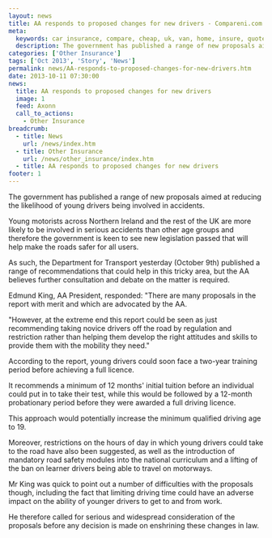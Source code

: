 ```yaml
---
layout: news
title: AA responds to proposed changes for new drivers - Compareni.com
meta:
  keywords: car insurance, compare, cheap, uk, van, home, insure, quotes, online, comparison, bike, loans, life
  description: The government has published a range of new proposals aimed at reducing the likelihood of young drivers being involved in accidents
categories: ['Other Insurance']
tags: ['Oct 2013', 'Story', 'News']
permalink: news/AA-responds-to-proposed-changes-for-new-drivers.htm
date: 2013-10-11 07:30:00
news:
  title: AA responds to proposed changes for new drivers
  image: 1
  feed: Axonn
  call_to_actions:
    - Other Insurance
breadcrumb:
  - title: News
    url: /news/index.htm
  - title: Other Insurance
    url: /news/other_insurance/index.htm
  - title: AA responds to proposed changes for new drivers
footer: 1
---
```


The government has published a range of new proposals aimed at reducing the likelihood of young drivers being involved in accidents.

Young motorists across Northern Ireland and the rest of the UK are more likely to be involved in serious accidents than other age groups and therefore the government is keen to see new legislation passed that will help make the roads safer for all users.

As such, the Department for Transport yesterday (October 9th) published a range of recommendations that could help in this tricky area, but the AA believes further consultation and debate on the matter is required.

Edmund King, AA President, responded: &quot;There are many proposals in the report with merit and which are advocated by the AA.&nbsp;

&quot;However, at the extreme end this report could be seen as just recommending taking novice drivers off the road by regulation and restriction rather than helping them develop the right attitudes and skills to provide them with the mobility they need.&quot;

According to the report, young drivers could soon face a two-year training period before achieving a full licence.

It recommends a minimum of 12 months&#39; initial tuition before an individual could put in to take their test, while this would be followed by a 12-month probationary period before they were awarded a full driving licence.

This approach would potentially increase the minimum qualified driving age to 19.

Moreover, restrictions on the hours of day in which young drivers could take to the road have also been suggested, as well as the introduction of mandatory road safety modules into the national curriculum and a lifting of the ban on learner drivers being able to travel on motorways.

Mr King was quick to point out a number of difficulties with the proposals though, including the fact that limiting driving time could have an adverse impact on the ability of younger drivers to get to and from work.

He therefore called for serious and widespread consideration of the proposals before any decision is made on enshrining these changes in law.
